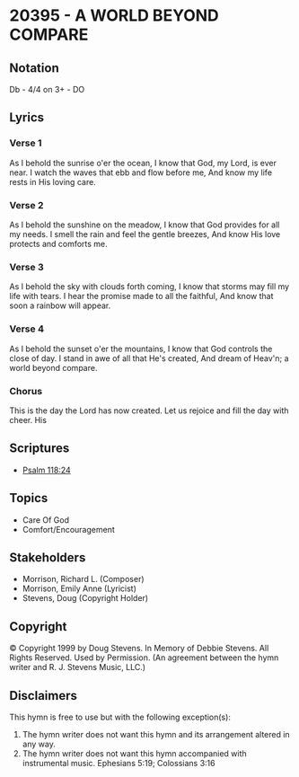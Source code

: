 # 20395 - A WORLD BEYOND COMPARE

## Notation

Db - 4/4 on 3+ - DO

## Lyrics

### Verse 1

As I behold the sunrise o'er the ocean, I know that God, my Lord, is ever near. I watch the waves that ebb and flow before me, And know my life rests in His loving care.

### Verse 2

As I behold the sunshine on the meadow, I know that God provides for all my needs. I smell the rain and feel the gentle breezes, And know His love protects and comforts me.

### Verse 3

As I behold the sky with clouds forth coming, I know that storms may fill my life with tears. I hear the promise made to all the faithful, And know that soon a rainbow will appear.

### Verse 4

As I behold the sunset o'er the mountains, I know that God controls the close of day. I stand in awe of all that He's created, And dream of Heav'n; a world beyond compare.

### Chorus

This is the day the Lord has now created. Let us rejoice and fill the day with cheer. His 


## Scriptures

- [Psalm 118:24](https://www.biblegateway.com/passage/?search=Psalm%20118%3A24)

## Topics

- Care Of God
- Comfort/Encouragement

## Stakeholders

- Morrison, Richard L. (Composer)
- Morrison, Emily Anne (Lyricist)
- Stevens, Doug (Copyright Holder)

## Copyright

© Copyright 1999 by Doug Stevens. In Memory of Debbie Stevens. All Rights Reserved. Used by Permission.
(An agreement between the hymn writer and R. J. Stevens Music, LLC.)

## Disclaimers

This hymn is free to use but with the following exception(s):
1. The hymn writer does not want this hymn and its arrangement altered in any way.
2. The hymn writer does not want this hymn accompanied with instrumental music.
Ephesians 5:19; Colossians 3:16

